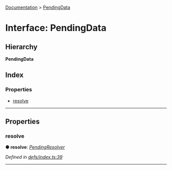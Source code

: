 [Documentation](../README.md) > [PendingData](../interfaces/pendingdata.md)

# Interface: PendingData

## Hierarchy

**PendingData**

## Index

### Properties

* [resolve](pendingdata.md#resolve)

---

## Properties

<a id="resolve"></a>

###  resolve

**● resolve**: *[PendingResolver](../#pendingresolver)*

*Defined in [defs/index.ts:39](https://github.com/bad-batch/handl/blob/20503ed/packages/worker-client/src/defs/index.ts#L39)*

___

